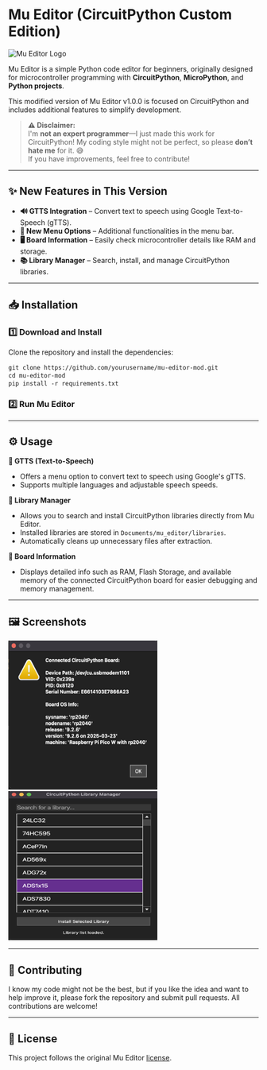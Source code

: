 # Mu Editor (CircuitPython Custom Edition)

![Mu Editor Logo](https://raw.githubusercontent.com/mu-editor/mu/main/docs/images/mu-logo.png)

Mu Editor is a simple Python code editor for beginners, originally designed for microcontroller programming with **CircuitPython**, **MicroPython**, and **Python projects**.

This modified version of Mu Editor v1.0.0 is focused on CircuitPython and includes additional features to simplify development.

> **⚠️ Disclaimer:**  
> I'm **not an expert programmer**—I just made this work for CircuitPython! My coding style might not be perfect, so please **don’t hate me** for it. 😅  
> If you have improvements, feel free to contribute!

---

## ✨ New Features in This Version

- **🔊 GTTS Integration** – Convert text to speech using Google Text-to-Speech (gTTS).
- **📂 New Menu Options** – Additional functionalities in the menu bar.
- **🖥️ Board Information** – Easily check microcontroller details like RAM and storage.
- **📚 Library Manager** – Search, install, and manage CircuitPython libraries.

---

## 📥 Installation

### 1️⃣ Download and Install

Clone the repository and install the dependencies:

```
git clone https://github.com/yourusername/mu-editor-mod.git
cd mu-editor-mod
pip install -r requirements.txt
```
### 2️⃣ Run Mu Editor


---

## ⚙️ Usage

**📌 GTTS (Text-to-Speech)**  
- Offers a menu option to convert text to speech using Google's gTTS.  
- Supports multiple languages and adjustable speech speeds.

**📌 Library Manager**  
- Allows you to search and install CircuitPython libraries directly from Mu Editor.  
- Installed libraries are stored in `Documents/mu_editor/libraries`.  
- Automatically cleans up unnecessary files after extraction.

**📌 Board Information**  
- Displays detailed info such as RAM, Flash Storage, and available memory of the connected CircuitPython board for easier debugging and memory management.

---

## 🖼️ Screenshots

<img src="images/board_info.png" width="300" height="300"/>
<img src="images/library_manager.png" width="300" height="300"/>

---

## 🤝 Contributing

I know my code might not be the best, but if you like the idea and want to help improve it, please fork the repository and submit pull requests. All contributions are welcome!

---

## 📜 License

This project follows the original Mu Editor <a href=LICENSE>license<a>.
